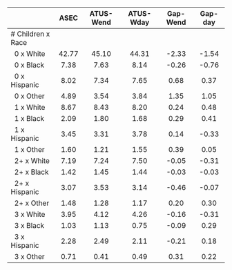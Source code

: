 
|                      |         ASEC |    ATUS-Wend |    ATUS-Wday |     Gap-Wend |      Gap-day |
| -------------------- | :----------: | :----------: | :----------: | :----------: | :----------: |
| # Children x Race    |              |              |              |              |              |
| &nbsp;&nbsp;0 x White |        42.77 |        45.10 |        44.31 |        -2.33 |        -1.54 |
| &nbsp;&nbsp;0 x Black |         7.38 |         7.63 |         8.14 |        -0.26 |        -0.76 |
| &nbsp;&nbsp;0 x Hispanic |         8.02 |         7.34 |         7.65 |         0.68 |         0.37 |
| &nbsp;&nbsp;0 x Other |         4.89 |         3.54 |         3.84 |         1.35 |         1.05 |
| &nbsp;&nbsp;1 x White |         8.67 |         8.43 |         8.20 |         0.24 |         0.48 |
| &nbsp;&nbsp;1 x Black |         2.09 |         1.80 |         1.68 |         0.29 |         0.41 |
| &nbsp;&nbsp;1 x Hispanic |         3.45 |         3.31 |         3.78 |         0.14 |        -0.33 |
| &nbsp;&nbsp;1 x Other |         1.60 |         1.21 |         1.55 |         0.39 |         0.05 |
| &nbsp;&nbsp;2+ x White |         7.19 |         7.24 |         7.50 |        -0.05 |        -0.31 |
| &nbsp;&nbsp;2+ x Black |         1.42 |         1.45 |         1.44 |        -0.03 |        -0.03 |
| &nbsp;&nbsp;2+ x Hispanic |         3.07 |         3.53 |         3.14 |        -0.46 |        -0.07 |
| &nbsp;&nbsp;2+ x Other |         1.48 |         1.28 |         1.17 |         0.20 |         0.30 |
| &nbsp;&nbsp;3 x White |         3.95 |         4.12 |         4.26 |        -0.16 |        -0.31 |
| &nbsp;&nbsp;3 x Black |         1.03 |         1.13 |         0.75 |        -0.09 |         0.29 |
| &nbsp;&nbsp;3 x Hispanic |         2.28 |         2.49 |         2.11 |        -0.21 |         0.18 |
| &nbsp;&nbsp;3 x Other |         0.71 |         0.41 |         0.49 |         0.31 |         0.22 |

